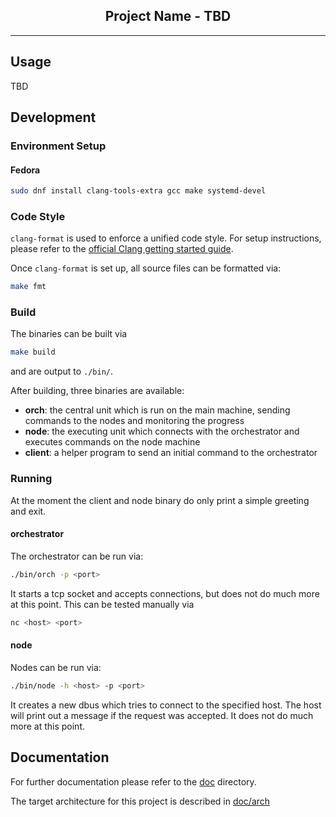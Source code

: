 <p align="center">
  <h2 align="center">Project Name - TBD</h3>
</p>

---

## Usage

TBD

## Development

### Environment Setup

#### Fedora
```bash
sudo dnf install clang-tools-extra gcc make systemd-devel
```

### Code Style

`clang-format` is used to enforce a unified code style. For setup instructions, please refer to the [official Clang getting started guide](https://clang.llvm.org/get_started.html). 

Once `clang-format` is set up, all source files can be formatted via:
```bash
make fmt
```

### Build

The binaries can be built via
```bash
make build
```
and are output to `./bin/`.

After building, three binaries are available:
- __orch__: the central unit which is run on the main machine, sending commands to the nodes and monitoring the progress
- __node__: the executing unit which connects with the orchestrator and executes commands on the node machine
- __client__: a helper program to send an initial command to the orchestrator

### Running

At the moment the client and node binary do only print a simple greeting and exit. 

#### orchestrator

The orchestrator can be run via:
```bash
./bin/orch -p <port>
```
It starts a tcp socket and accepts connections, but does not do much more at this point. 
This can be tested manually via
```bash
nc <host> <port>
```

#### node

Nodes can be run via:
```bash
./bin/node -h <host> -p <port>
```
It creates a new dbus which tries to connect to the specified host. The host will print out a message if the request was accepted. It does not do much more at this point. 

## Documentation

For further documentation please refer to the [doc](./doc/) directory. 

The target architecture for this project is described in [doc/arch](./doc/arch/)
